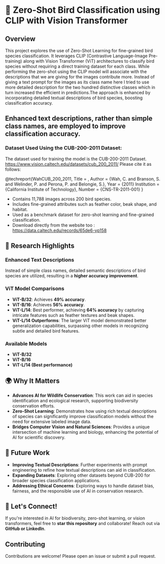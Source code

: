 # 🦜 Zero-Shot Bird Classification using CLIP with Vision Transformer

## Overview
This project explores the use of Zero-Shot Learning for fine-grained bird species classification. It leverages CLIP (Contrastive Language-Image Pre-training) along with Vision Transformer (ViT) architectures to classify bird species without requiring a direct training dataset for each class. While performing the zero-shot using the CLIP model will associate with the descriptions that we are giving for the images contribute more. Instead of giving a text prompt for the images as its class name here I tried to use more detailed description for the two hundred distinctive classes which in turn increased the efficient in predictions.The approach is enhanced by incorporating detailed textual descriptions of bird species, boosting classification accuracy.

## Enhanced text descriptions, rather than simple class names, are employed to improve classification accuracy.

### Dataset Used Using the CUB-200-2011 Dataset:

The dataset used for training the model is the  CUB-200-2011 Dataset. https://www.vision.caltech.edu/datasets/cub_200_2011/ 
Please cite it as follows:

@techreport{WahCUB_200_2011,
	Title = ,
	Author = {Wah, C. and Branson, S. and Welinder, P. and Perona, P. and Belongie, S.},
	Year = {2011}
	Institution = {California Institute of Technology},
	Number = {CNS-TR-2011-001}
}

- Contains 11,788 images across 200 bird species.
- Includes fine-grained attributes such as feather color, beak shape, and habitat.
- Used as a benchmark dataset for zero-shot learning and fine-grained classification.
- Download directly from the website too : https://data.caltech.edu/records/65de6-vp158 

## 🚀 Research Highlights
### Enhanced Text Descriptions
Instead of simple class names, detailed semantic descriptions of bird species are utilized, resulting in a **higher accuracy improvement**.

### ViT Model Comparisons
- **ViT-B/32**: Achieves **49% accuracy**.
- **ViT-B/16**: Achieves **56% accuracy**.
- **ViT-L/14**: Best performer, achieving **64% accuracy** by capturing intricate features such as feather textures and beak shapes.
- **ViT-L/14 Outperforms**: The larger ViT model demonstrated better generalization capabilities, surpassing other models in recognizing subtle and detailed bird features.

### Available Models
- **ViT-B/32**
- **ViT-B/16**
- **ViT-L/14 (Best performance)**

## 🌍 Why It Matters
- **Advances AI for Wildlife Conservation**: This work can aid in species identification and ecological research, supporting biodiversity conservation efforts.
- **Zero-Shot Learning**: Demonstrates how using rich textual descriptions of species can significantly improve classification models without the need for extensive labeled image data.
- **Bridges Computer Vision and Natural Sciences**: Provides a unique intersection of machine learning and biology, enhancing the potential of AI for scientific discovery.

## 🔮 Future Work
- **Improving Textual Descriptions**: Further experiments with prompt engineering to refine how textual descriptions can aid in classification.
- **Expanding Datasets**: Exploring other datasets beyond CUB-200 for broader species classification applications.
- **Addressing Ethical Concerns**: Exploring ways to handle dataset bias, fairness, and the responsible use of AI in conservation research.

## 🤝 Let's Connect!
If you're interested in AI for biodiversity, zero-shot learning, or vision transformers, feel free to **star this repository** and collaborate! Reach out via **GitHub or LinkedIn**.

## Contributing
Contributions are welcome! Please open an issue or submit a pull request.

